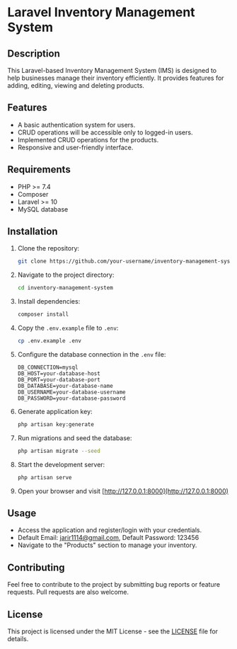 
# Laravel Inventory Management System

## Description

This Laravel-based Inventory Management System (IMS) is designed to help businesses manage their inventory efficiently. It provides features for adding, editing, viewing and deleting products.

## Features

- A basic authentication system for users.
- CRUD operations will be accessible only to logged-in users.
- Implemented CRUD operations for the products.
- Responsive and user-friendly interface.

## Requirements

- PHP >= 7.4
- Composer
- Laravel >= 10
- MySQL database

## Installation

1. Clone the repository:

    ```bash
    git clone https://github.com/your-username/inventory-management-system.git
    ```

2. Navigate to the project directory:

    ```bash
    cd inventory-management-system
    ```

3. Install dependencies:

    ```bash
    composer install
    ```

4. Copy the `.env.example` file to `.env`:

    ```bash
    cp .env.example .env
    ```

5. Configure the database connection in the `.env` file:

    ```env
    DB_CONNECTION=mysql
    DB_HOST=your-database-host
    DB_PORT=your-database-port
    DB_DATABASE=your-database-name
    DB_USERNAME=your-database-username
    DB_PASSWORD=your-database-password
    ```

6. Generate application key:

    ```bash
    php artisan key:generate
    ```

7. Run migrations and seed the database:

    ```bash
    php artisan migrate --seed
    ```

8. Start the development server:

    ```bash
    php artisan serve
    ```

9. Open your browser and visit [http://127.0.0.1:8000](http://127.0.0.1:8000)

## Usage

- Access the application and register/login with your credentials.
- Default Email: jarir1114@gmail.com, Default Password: 123456
- Navigate to the "Products" section to manage your inventory.

## Contributing

Feel free to contribute to the project by submitting bug reports or feature requests. Pull requests are also welcome.

## License

This project is licensed under the MIT License - see the [LICENSE](LICENSE) file for details.
